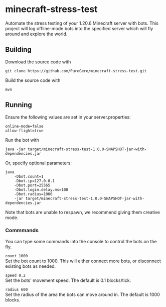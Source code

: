 # minecraft-stress-test

Automate the stress testing of your 1.20.6 Minecraft server with bots.
This project will log offline-mode bots into the specified server which will
fly around and explore the world.

## Building

Download the source code with

```shell
git clone https://github.com/PureGero/minecraft-stress-test.git
```

Build the source code with

```shell
mvn
```

## Running

Ensure the following values are set in your server.properties:

```properties
online-mode=false
allow-flight=true
```

Run the bot with

```shell
java -jar target/minecraft-stress-test-1.0.0-SNAPSHOT-jar-with-dependencies.jar
```

Or, specify optional parameters:

```shell
java
    -Dbot.count=1
    -Dbot.ip=127.0.0.1
    -Dbot.port=25565
    -Dbot.login.delay.ms=100
    -Dbot.radius=1000
    -jar target/minecraft-stress-test-1.0.0-SNAPSHOT-jar-with-dependencies.jar
```

Note that bots are unable to respawn, we recommend giving them creative mode.

### Commmands

You can type some commands into the console to control the bots on the fly.

`count 1000`  
Set the bot count to 1000. This will either connect more bots, or disconnect existing bots as needed.

`speed 0.2`  
Set the bots' movement speed. The default is 0.1 blocks/tick.

`radius 600`  
Set the radius of the area the bots can move around in. The default is 1000 blocks.
